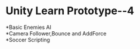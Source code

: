 # Unity Learn Prototype--4
*Basic Enemies AI <br/>
*Camera Follower,Bounce and AddForce<br/>
*Soccer Scripting
